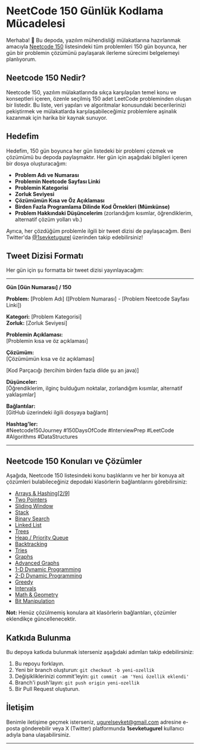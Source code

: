 # NeetCode 150 Günlük Kodlama Mücadelesi

Merhaba! 👋 Bu depoda, yazılım mühendisliği mülakatlarına hazırlanmak amacıyla [Neetcode 150](https://neetcode.io/practice) listesindeki tüm problemleri 150 gün boyunca, her gün bir problemin çözümünü paylaşarak ilerleme sürecimi belgelemeyi planlıyorum.

## Neetcode 150 Nedir?

Neetcode 150, yazılım mülakatlarında sıkça karşılaşılan temel konu ve konseptleri içeren, özenle seçilmiş 150 adet LeetCode probleminden oluşan bir listedir. Bu liste, veri yapıları ve algoritmalar konusundaki becerilerinizi pekiştirmek ve mülakatlarda karşılaşabileceğimiz problemlere aşinalık kazanmak için harika bir kaynak sunuyor.

## Hedefim

Hedefim, 150 gün boyunca her gün listedeki bir problemi çözmek ve çözümümü bu depoda paylaşmaktır. Her gün için aşağıdaki bilgileri içeren bir dosya oluşturacağım:

- **Problem Adı ve Numarası**  
- **Problemin Neetcode Sayfası Linki**  
- **Problemin Kategorisi**  
- **Zorluk Seviyesi**  
- **Çözümümün Kısa ve Öz Açıklaması**  
- **Birden Fazla Programlama Dilinde Kod Örnekleri (Mümkünse)**  
- **Problem Hakkındaki Düşüncelerim** (zorlandığım kısımlar, öğrendiklerim, alternatif çözüm yolları vb.)

Ayrıca, her çözdüğüm problemle ilgili bir tweet dizisi de paylaşacağım. Beni Twitter'da [@1sevketugurel](https://x.com/1sevketugurel) üzerinden takip edebilirsiniz!

## Tweet Dizisi Formatı

Her gün için şu formatta bir tweet dizisi yayınlayacağım:

---

**Gün [Gün Numarası] / 150**

**Problem:** [Problem Adı] ([Problem Numarası] - [Problem Neetcode Sayfası Linki])

**Kategori:** [Problem Kategorisi]  
**Zorluk:** [Zorluk Seviyesi]

**Problemin Açıklaması:**  
[Problemin kısa ve öz açıklaması]

**Çözümüm:**  
[Çözümümün kısa ve öz açıklaması]

[Kod Parçacığı (tercihim birden fazla dilde şu an java)]

**Düşünceler:**  
[Öğrendiklerim, ilginç bulduğum noktalar, zorlandığım kısımlar, alternatif yaklaşımlar]

**Bağlantılar:**  
[GitHub üzerindeki ilgili dosyaya bağlantı]

**Hashtag'ler:**  
#Neetcode150Journey #150DaysOfCode #InterviewPrep #LeetCode #Algorithms #DataStructures

---

## Neetcode 150 Konuları ve Çözümler

Aşağıda, Neetcode 150 listesindeki konu başlıklarını ve her bir konuya ait çözümleri bulabileceğiniz depodaki klasörlerin bağlantılarını görebilirsiniz:

- [Arrays & Hashing[2/9]](https://github.com/sevketugurel/NeetCode150DaysChallenge/tree/main/Arrays_and_Hashing)
- [Two Pointers](https://github.com/sevketugurel/NeetCode150DaysChallenge/tree/main/Two_Pointers)
- [Sliding Window](https://github.com/sevketugurel/NeetCode150DaysChallenge/tree/main/Sliding_Window)
- [Stack](https://github.com/sevketugurel/NeetCode150DaysChallenge/tree/main/Stack)
- [Binary Search](https://github.com/sevketugurel/NeetCode150DaysChallenge/tree/main/Binary_Search)
- [Linked List](https://github.com/sevketugurel/NeetCode150DaysChallenge/tree/main/Linked_List)
- [Trees](https://github.com/sevketugurel/NeetCode150DaysChallenge/tree/main/Trees)
- [Heap / Priority Queue](https://github.com/sevketugurel/NeetCode150DaysChallenge/tree/main/Heap_Priority_Queue)
- [Backtracking](https://github.com/sevketugurel/NeetCode150DaysChallenge/tree/main/Backtracking)
- [Tries](https://github.com/sevketugurel/NeetCode150DaysChallenge/tree/main/Tries)
- [Graphs](https://github.com/sevketugurel/NeetCode150DaysChallenge/tree/main/Graphs)
- [Advanced Graphs](https://github.com/sevketugurel/NeetCode150DaysChallenge/tree/main/Advanced_Graphs)
- [1-D Dynamic Programming](https://github.com/sevketugurel/NeetCode150DaysChallenge/tree/main/1-D_Dynamic_Programming)
- [2-D Dynamic Programming](https://github.com/sevketugurel/NeetCode150DaysChallenge/tree/main/2-D_Dynamic_Programming)
- [Greedy](https://github.com/sevketugurel/NeetCode150DaysChallenge/tree/main/Greedy)
- [Intervals](https://github.com/sevketugurel/NeetCode150DaysChallenge/tree/main/Intervals)
- [Math & Geometry](https://github.com/sevketugurel/NeetCode150DaysChallenge/tree/main/Math_Geometry)
- [Bit Manipulation](https://github.com/sevketugurel/NeetCode150DaysChallenge/tree/main/Bit_Manipulation)

**Not:** Henüz çözülmemiş konulara ait klasörlerin bağlantıları, çözümler eklendikçe güncellenecektir.

## Katkıda Bulunma

Bu depoya katkıda bulunmak isterseniz aşağıdaki adımları takip edebilirsiniz:

1. Bu repoyu forklayın.
2. Yeni bir branch oluşturun: `git checkout -b yeni-ozellik`
3. Değişikliklerinizi commit'leyin: `git commit -am 'Yeni özellik eklendi'`
4. Branch'i push'layın: `git push origin yeni-ozellik`
5. Bir Pull Request oluşturun.

## İletişim

Benimle iletişime geçmek isterseniz, [ugurelsevket@gmail.com](mailto:ugurelsevket@gmail.com) adresine e-posta gönderebilir veya X (Twitter) platformunda **1sevketugurel** kullanıcı adıyla bana ulaşabilirsiniz.

---
